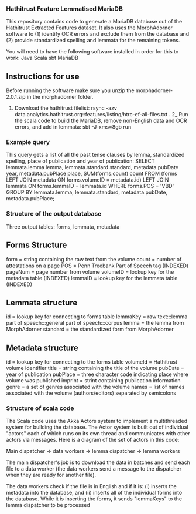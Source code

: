 ### Hathitrust Feature Lemmatised MariaDB
This repository contains code to generate a MariaDB database out of the Hathitrust Extracted Features dataset. It also uses the MorphAdorner software to (1) identify OCR errors and exclude them from the database and (2) provide standardized spelling and lemmata for the remaining tokens.

You will need to have the following software installed in order for this to work:
Java
Scala
sbt
MariaDB

## Instructions for use
Before running the software make sure you unzip the morphadorner-2.0.1.zip in the morphadorner folder.

1) Download the hathitrust filelist: rsync -azv data.analytics.hathitrust.org::features/listing/htrc-ef-all-files.txt .
2_ Run the scala code to build the MariaDB, remove non-English data and OCR errors, and add in lemmata: sbt -J-xms=8gb run

### Example query
This query gets a list of all the past tense clauses by lemma, standardized spelling, place of publication and year of publication:
SELECT lemmata.lemma lemma, lemmata.standard standard, metadata.pubDate year, metadata.pubPlace place, SUM(forms.count) count 
	FROM (forms 
			LEFT JOIN metadata ON forms.volumeID = metadata.id) 
		LEFT JOIN lemmata 
		ON forms.lemmaID = lemmata.id 
		WHERE forms.POS = 'VBD'
		GROUP BY lemmata.lemma, lemmata.standard, metadata.pubDate, metadata.pubPlace;

### Structure of the output database
Three output tables: forms, lemmata, metadata

## Forms Structure
form = string containing the raw text from the volume
count = number of attestations on a page
POS = Penn Treebank Part of Speech tag (INDEXED)
pageNum = page number from volume
volumeID = lookup key for the metadata table (INDEXED)
lemmaID = lookup key for the lemmata table (INDEXED)

## Lemmata structure
id = lookup key for connecting to forms table
lemmaKey = raw text:::lemma part of speech:::general part of speech:::corpus
lemma = the lemma from MorphAdorner
standard = the standardized form from MorphAdorner

## Metadata structure
id = lookup key for connecting to the forms table
volumeId = Hathitrust volume identifier
title = string containing the title of the volume
pubDate = year of publication
pubPlace = three character code indicating place where volume was published
imprint = strint containing publication information
genre = a set of genres associated with the volume
names = list of names associated with the volume (authors/editors) separated by semicolons

### Structure of scala code
The Scala code uses the Akka Actors system to implement a multithreaded system for building the database. The Actor system is built out of individual "actors" each of which runs on its own thread and communicates with other actors via messages. Here is a diagram of the set of actors in this code:

Main dispatcher -> data workers -> lemma dispatcher -> lemma workers

The main dispatcher's job is to download the data in batches and send each file to a data worker (the data workers send a message to the dispatcher when they are ready for another file). 

The data workers check if the file is in English and if it is: (i) inserts the metadata into the database, and (ii) inserts all of the individual forms into the database. While it is inserting the forms, it sends "lemmaKeys" to the lemma dispatcher to be processed
